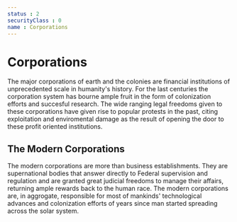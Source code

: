 ```yaml
---
status : 2
securityClass : 0
name : Corporations
---
```


# Corporations

The major corporations of earth and the colonies are financial institutions of unprecedented scale in humanity's history. For the last centuries the corporation system has bourne ample fruit in the form of colonization efforts and succesful research. The wide ranging legal freedoms given to these corporations have given rise to popular protests in the past, citing exploitation and enviromental damage as the result of opening the door to these profit oriented institutions.


## The Modern Corporations

The modern corporations are more than business establishments. They are supernational bodies that answer directly to Federal supervision and regulation and are granted great judicial freedoms to manage their affairs, returning ample rewards back to the human race. The modern corporations are, in aggrogate, responsible for most of mankinds' technological advances and colonization efforts of years since man started spreading across the solar system.


